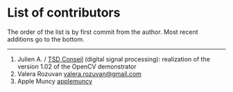 # List of contributors

The order of the list is by first commit from the author. Most recent additions
go to the bottom.

---

1. Julien A. / [TSD Conseil](http://www.tsdconseil.fr/index-en.html) (digital signal processing): realization of the version 1.02 of the OpenCV demonstrator
2. Valera Rozuvan <valera.rozuvan@gmail.com>
3. Apple Muncy [applemuncy](https://github.com/applemuncy)
